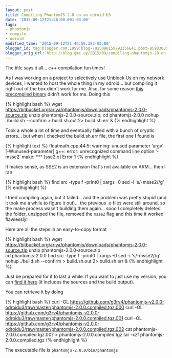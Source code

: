 ```yaml
---
layout: post
title: Compiling PhantomJS 2.0 on an odroid U3
date: '2015-09-12T21:46:00.001-03:00'
tags:
- phantomjs
- compile
- odroid
modified_time: '2015-09-12T21:46:55.383-03:00'
blogger_id: tag:blogger.com,1999:blog-7815098159792356641.post-8590300574868217387
blogger_orig_url: http://blog.gmc.uy/2015/09/compiling-phantomjs-20-on-odroid-u3.html
---
```

The title says it all... c++ compilation fun times!
<!--more-->

As I was working on a project to selectively use Unblock Us on my network devices, I wanted to host the whole thing in my odroid... but compiling it right out of the box didn't work for me. Also, for some reason [this precompiled binary](https://community.scaleway.com/t/phantomjs-2-0-0-binary-for-armv7/764) didn't work for me. Doing this

{% highlight bash %}
wget https://bitbucket.org/ariya/phantomjs/downloads/phantomjs-2.0.0-source.zip
unzip phantomjs-2.0.0-source.zip;
cd phantomjs-2.0.0
nohup ./build.sh --confirm > build.sh.out 2> build.sh.err &
{% endhighlight %}

Took a whole a lot of time and eventually failed with a bunch of cryptic errors... but when I checked the build.sh.err file, the first one I found is

{% highlight text %}
floatmath.cpp:44:5: warning: unused parameter ‘argv’ [-Wunused-parameter]
g++: error: unrecognized command line option ‘-msse2’
make: *** [sse2.o] Error 1
{% endhighlight %}

It makes sense, as SSE2 is an extension that's not available on ARM... then I ran

{% highlight bash %}
find src -type f -print0 | xargs -0 sed -i 's/-msse2//g'
{% endhighlight %}

I tried compiling again, but it failed... and the problem was pretty stupid (and it took me a while to figure it out)... the previous .o files were still around, so the make process wasn't building them again... sooo I completely deleted the folder, unzipped the file, removed the `msse2` flag and this time it worked flawlessly!

Here are all the steps in an easy-to-copy format

{% highlight bash %}
wget https://bitbucket.org/ariya/phantomjs/downloads/phantomjs-2.0.0-source.zip
unzip phantomjs-2.0.0-source.zip<br />cd phantomjs-2.0.0
find src -type f -print0 | xargs -0 sed -i 's/-msse2//g'
nohup ./build.sh --confirm > build.sh.out 2> build.sh.err &
{% endhighlight %}

Just be prepared for it to last a while. If you want to just use my version, you can [find it here](https://github.com/g3rv4/phantomjs-v2.0.0-odroidu3) (it includes the sources and the build output).

You can retrieve it by doing

{% highlight bash %}
curl -OL https://github.com/g3rv4/phantomjs-v2.0.0-odroidu3/raw/master/phantomjs-2.0.0.compiled.tgz.000
curl -OL https://github.com/g3rv4/phantomjs-v2.0.0-odroidu3/raw/master/phantomjs-2.0.0.compiled.tgz.001
curl -OL https://github.com/g3rv4/phantomjs-v2.0.0-odroidu3/raw/master/phantomjs-2.0.0.compiled.tgz.002
cat phantomjs-2.0.0.compiled.tgz.00? > phantomjs-2.0.0.compiled.tgz
tar -xzf phantomjs-2.0.0.compiled.tgz
{% endhighlight %}

The executable file is `phantomjs-2.0.0/bin/phantomjs`
